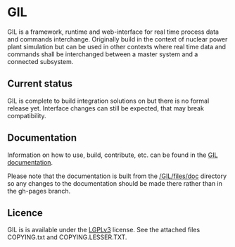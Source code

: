 # GIL #
GIL is a framework, runtime and web-interface for real time process data and commands interchange. 
Originally build in the context of nuclear power plant simulation but can be used in other contexts
where real time data and commands shall be interchanged between a master system and a connected subsystem.

## Current status ##
GIL is complete to build integration solutions on but there is no formal release yet. Interface changes can still be expected, that may break compatibility. 

## Documentation ##
Information on how to use, build, contribute, etc. can be found in the [GIL documentation][].

Please note that the documentation is built from the [/GIL/files/doc][docs-path] directory so any changes
to the documentation should be made there rather than in the gh-pages branch.

## Licence ##
GIL is is available under the [LGPLv3][] license. See the attached files COPYING.txt and COPYING.LESSER.TXT.

   [GIL documentation]: http://LearningWell.github.com/gil/GIL/files/doc/index.html
   [docs-path]: http://github.com/LearningWell/gil/tree/master/GIL/files/doc/
   [LGPLv3]: http://www.gnu.org/licenses/lgpl-3.0-standalone.html

